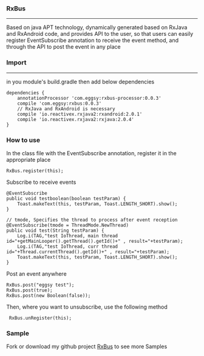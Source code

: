 ### RxBus
-----------------------------------------
Based on java APT technology, dynamically generated based on RxJava and RxAndroid code, and provides API to the user, so that users can easily register EventSubscribe annotation to receive the event method, and through the API to post the event in any place

### Import
-----------------------------------------
in you module's build.gradle then add below dependencies
````
dependencies {
    annotationProcessor 'com.eggsy:rxbus-processor:0.0.3'
    compile 'com.eggsy:rxbus:0.0.3'
    // RxJava and RxAndroid is necessary
    compile 'io.reactivex.rxjava2:rxandroid:2.0.1'
    compile 'io.reactivex.rxjava2:rxjava:2.0.4'
}
````

### How to use
In the class file with the EventSubscribe annotation, register it in the appropriate place
````
RxBus.register(this);
````

Subscribe to receive events
````
@EventSubscribe
public void testboolean(boolean testParam) {
    Toast.makeText(this, testParam, Toast.LENGTH_SHORT).show();
}

// tmode, Specifies the thread to process after event reception
@EventSubscribe(tmode = ThreadMode.NewThread)
public void test(String testParam) {
    Log.i(TAG,"test IoThread, main thread id="+getMainLooper().getThread().getId()+" , result="+testParam);
    Log.i(TAG,"test IoThread, curr thread id="+Thread.currentThread().getId()+" , result="+testParam);
    Toast.makeText(this, testParam, Toast.LENGTH_SHORT).show();
}
````

Post an event anywhere
````
RxBus.post("eggsy test");
RxBus.post(true);
RxBus.post(new Boolean(false));
````

Then, where you want to unsubscribe, use the following method
````
 RxBus.unRegister(this);
````

### Sample
Fork or download my github project [RxBus](https://github.com/eggsywelsh) to see more Samples